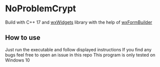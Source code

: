 # NoProblemCrypt
Build with C++ 17 and [wxWidgets](https://www.wxwidgets.org) library with the help of [wxFormBuilder](https://github.com/wxFormBuilder/wxFormBuilder)
## How to use
Just run the executable and follow displayed instructions
If you find any bugs feel free to open an issue in this repo
This program is only tested on Windows 10
